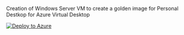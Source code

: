 Creation of Windows Server VM to create a golden image for Personal Destkop for Azure Virtual Desktop

[![Deploy to Azure](https://aka.ms/deploytoazurebutton)](https://portal.azure.com/#create/Microsoft.Template/uri/https%3A%2F%2Fraw.githubusercontent.com%2FAldebarancloud%2FWVD-Quickstart%2Fmain%2FModule-4-Golden-Image-Creation%2FVM-WindowsServer%2FGolden-Image-Without-Teams-for-WVD%2FGoldenImage-server.json)